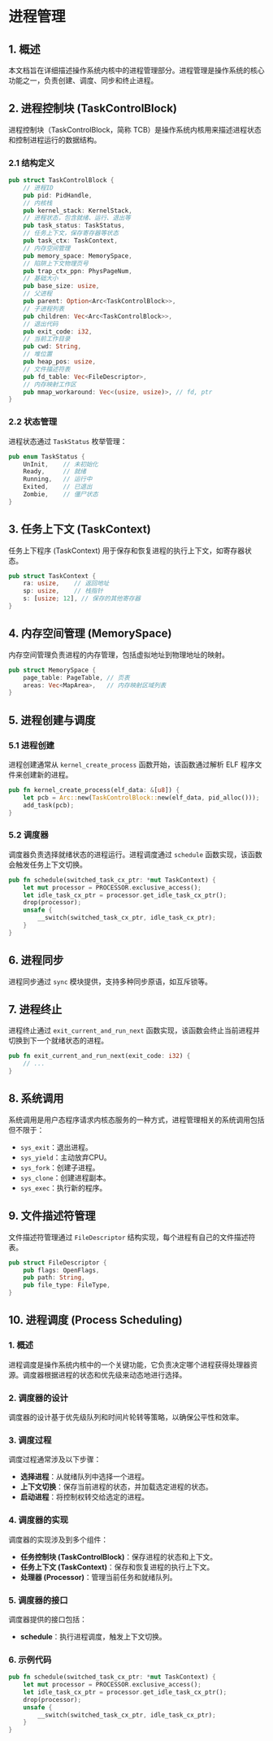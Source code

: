 # 进程管理

## 1. 概述

本文档旨在详细描述操作系统内核中的进程管理部分。进程管理是操作系统的核心功能之一，负责创建、调度、同步和终止进程。

## 2. 进程控制块 (TaskControlBlock)

进程控制块（TaskControlBlock，简称 TCB）是操作系统内核用来描述进程状态和控制进程运行的数据结构。

### 2.1 结构定义

```rust
pub struct TaskControlBlock {
    // 进程ID
    pub pid: PidHandle,
    // 内核栈
    pub kernel_stack: KernelStack,
    // 进程状态，包含就绪、运行、退出等
    pub task_status: TaskStatus,
    // 任务上下文，保存寄存器等状态
    pub task_ctx: TaskContext,
    // 内存空间管理
    pub memory_space: MemorySpace,
    // 陷阱上下文物理页号
    pub trap_ctx_ppn: PhysPageNum,
    // 基础大小
    pub base_size: usize,
    // 父进程
    pub parent: Option<Arc<TaskControlBlock>>,
    // 子进程列表
    pub children: Vec<Arc<TaskControlBlock>>,
    // 退出代码
    pub exit_code: i32,
    // 当前工作目录
    pub cwd: String,
    // 堆位置
    pub heap_pos: usize,
    // 文件描述符表
    pub fd_table: Vec<FileDescriptor>,
    // 内存映射工作区
    pub mmap_workaround: Vec<(usize, usize)>, // fd, ptr
}
```

### 2.2 状态管理

进程状态通过 `TaskStatus` 枚举管理：

```rust
pub enum TaskStatus {
    UnInit,    // 未初始化
    Ready,     // 就绪
    Running,   // 运行中
    Exited,    // 已退出
    Zombie,    // 僵尸状态
}
```

## 3. 任务上下文 (TaskContext)

任务上下程序 (TaskContext) 用于保存和恢复进程的执行上下文，如寄存器状态。

```rust
pub struct TaskContext {
    ra: usize,    // 返回地址
    sp: usize,    // 栈指针
    s: [usize; 12], // 保存的其他寄存器
}
```

## 4. 内存空间管理 (MemorySpace)

内存空间管理负责进程的内存管理，包括虚拟地址到物理地址的映射。

```rust
pub struct MemorySpace {
    page_table: PageTable, // 页表
    areas: Vec<MapArea>,   // 内存映射区域列表
}
```

## 5. 进程创建与调度

### 5.1 进程创建

进程创建通常从 `kernel_create_process` 函数开始，该函数通过解析 ELF 程序文件来创建新的进程。

```rust
pub fn kernel_create_process(elf_data: &[u8]) {
    let pcb = Arc::new(TaskControlBlock::new(elf_data, pid_alloc()));
    add_task(pcb);
}
```

### 5.2 调度器

调度器负责选择就绪状态的进程运行。进程调度通过 `schedule` 函数实现，该函数会触发任务上下文切换。

```rust
pub fn schedule(switched_task_cx_ptr: *mut TaskContext) {
    let mut processor = PROCESSOR.exclusive_access();
    let idle_task_cx_ptr = processor.get_idle_task_cx_ptr();
    drop(processor);
    unsafe {
        __switch(switched_task_cx_ptr, idle_task_cx_ptr);
    }
}
```

## 6. 进程同步

进程同步通过 `sync` 模块提供，支持多种同步原语，如互斥锁等。

## 7. 进程终止

进程终止通过 `exit_current_and_run_next` 函数实现，该函数会终止当前进程并切换到下一个就绪状态的进程。

```rust
pub fn exit_current_and_run_next(exit_code: i32) {
    // ...
}
```

## 8. 系统调用

系统调用是用户态程序请求内核态服务的一种方式，进程管理相关的系统调用包括但不限于：

- `sys_exit`：退出进程。
- `sys_yield`：主动放弃CPU。
- `sys_fork`：创建子进程。
- `sys_clone`：创建进程副本。
- `sys_exec`：执行新的程序。

## 9. 文件描述符管理

文件描述符管理通过 `FileDescriptor` 结构实现，每个进程有自己的文件描述符表。

```rust
pub struct FileDescriptor {
    pub flags: OpenFlags,
    pub path: String,
    pub file_type: FileType,
}
```

## 10. 进程调度 (Process Scheduling)

### 1. 概述

进程调度是操作系统内核中的一个关键功能，它负责决定哪个进程获得处理器资源。调度器根据进程的状态和优先级来动态地进行选择。

### 2. 调度器的设计

调度器的设计基于优先级队列和时间片轮转等策略，以确保公平性和效率。

### 3. 调度过程

调度过程通常涉及以下步骤：

- **选择进程**：从就绪队列中选择一个进程。
- **上下文切换**：保存当前进程的状态，并加载选定进程的状态。
- **启动进程**：将控制权转交给选定的进程。

### 4. 调度器的实现

调度器的实现涉及到多个组件：

- **任务控制块 (TaskControlBlock)**：保存进程的状态和上下文。
- **任务上下文 (TaskContext)**：保存和恢复进程的执行上下文。
- **处理器 (Processor)**：管理当前任务和就绪队列。

### 5. 调度器的接口

调度器提供的接口包括：

- **schedule**：执行进程调度，触发上下文切换。

### 6. 示例代码

```rust
pub fn schedule(switched_task_cx_ptr: *mut TaskContext) {
    let mut processor = PROCESSOR.exclusive_access();
    let idle_task_cx_ptr = processor.get_idle_task_cx_ptr();
    drop(processor);
    unsafe {
        __switch(switched_task_cx_ptr, idle_task_cx_ptr);
    }
}
```

